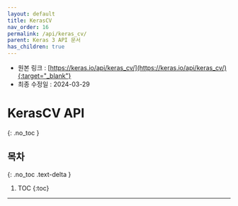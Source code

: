 ```yaml
---
layout: default
title: KerasCV
nav_order: 16
permalink: /api/keras_cv/
parent: Keras 3 API 문서
has_children: true
---
```


* 원본 링크 : [https://keras.io/api/keras_cv/](https://keras.io/api/keras_cv/){:target="_blank"}
* 최종 수정일 : 2024-03-29

# KerasCV API
{: .no_toc }

## 목차
{: .no_toc .text-delta }

1. TOC
{:toc}

---

